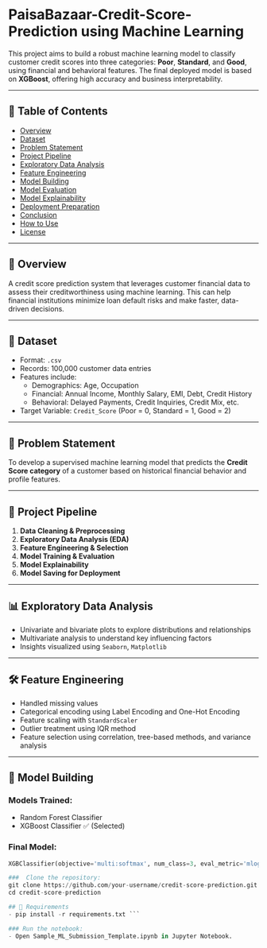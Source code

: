 # PaisaBazaar-Credit-Score-Prediction using Machine Learning

This project aims to build a robust machine learning model to classify customer credit scores into three categories: **Poor**, **Standard**, and **Good**, using financial and behavioral features. The final deployed model is based on **XGBoost**, offering high accuracy and business interpretability.

---

## 📁 Table of Contents

- [Overview](#overview)
- [Dataset](#dataset)
- [Problem Statement](#problem-statement)
- [Project Pipeline](#project-pipeline)
- [Exploratory Data Analysis](#exploratory-data-analysis)
- [Feature Engineering](#feature-engineering)
- [Model Building](#model-building)
- [Model Evaluation](#model-evaluation)
- [Model Explainability](#model-explainability)
- [Deployment Preparation](#deployment-preparation)
- [Conclusion](#conclusion)
- [How to Use](#how-to-use)
- [License](#license)

---

## 📌 Overview

A credit score prediction system that leverages customer financial data to assess their creditworthiness using machine learning. This can help financial institutions minimize loan default risks and make faster, data-driven decisions.

---

## 🧾 Dataset

- Format: `.csv`
- Records: 100,000 customer data entries
- Features include:
  - Demographics: Age, Occupation
  - Financial: Annual Income, Monthly Salary, EMI, Debt, Credit History
  - Behavioral: Delayed Payments, Credit Inquiries, Credit Mix, etc.
- Target Variable: `Credit_Score` (Poor = 0, Standard = 1, Good = 2)

---

## 🧠 Problem Statement

To develop a supervised machine learning model that predicts the **Credit Score category** of a customer based on historical financial behavior and profile features.

---

## 🔄 Project Pipeline

1. **Data Cleaning & Preprocessing**
2. **Exploratory Data Analysis (EDA)**
3. **Feature Engineering & Selection**
4. **Model Training & Evaluation**
5. **Model Explainability**
6. **Model Saving for Deployment**

---

## 📊 Exploratory Data Analysis

- Univariate and bivariate plots to explore distributions and relationships
- Multivariate analysis to understand key influencing factors
- Insights visualized using `Seaborn`, `Matplotlib`

---

## 🛠️ Feature Engineering

- Handled missing values
- Categorical encoding using Label Encoding and One-Hot Encoding
- Feature scaling with `StandardScaler`
- Outlier treatment using IQR method
- Feature selection using correlation, tree-based methods, and variance analysis

---

## 🤖 Model Building

### Models Trained:
- Random Forest Classifier
- XGBoost Classifier ✅ (Selected)

### Final Model:
```python
XGBClassifier(objective='multi:softmax', num_class=3, eval_metric='mlogloss')

###  Clone the repository:
git clone https://github.com/your-username/credit-score-prediction.git
cd credit-score-prediction

## 🤖 Requirements
- pip install -r requirements.txt ```

### Run the notebook:
- Open Sample_ML_Submission_Template.ipynb in Jupyter Notebook.
